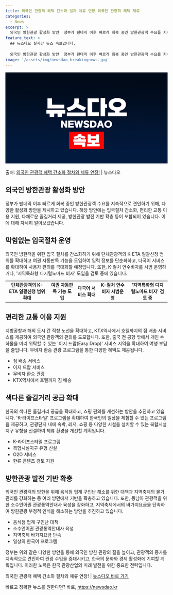 ```yaml
---
title: 외국인 관광객 혜택 간소화 절차 체류 연장 외국인 관광객 혜택 체류
categories:
  - News
excerpt: >
  외국인 방한관광 활성화 방안  정부가 팬데믹 이후 빠르게 회복 중인 방한관광객 수요를 지속적으로 견인하기 위…
feature_text: >
  ## 뉴스다오 실시간 뉴스 속보입니다.

  외국인 방한관광 활성화 방안  정부가 팬데믹 이후 빠르게 회복 중인 방한관광객 수요를 지속적으로 견인하기 위…
image: '/assets/img/newsdao_breakingnews.jpg'
---
```


![뉴스다오 속보](/assets/img/newsdao_breakingnews.jpg)

<p>출처: <a href="https://newsdao.kr/4277" rel="dofollow">외국인 관광객 혜택 간소화 절차와 체류 연장!</a> | 뉴스다오</p>

<h2 data-ke-size="size26">외국인 방한관광 활성화 방안</h2>
<p data-ke-size="size16">정부가 팬데믹 이후 빠르게 회복 중인 방한관광객 수요를 지속적으로 견인하기 위해, 다양한 활성화 방안을 제시하고 있습니다. 해당 방안에는 입국절차 간소화, 편리한 교통 이용 지원, 다채로운 즐길거리 제공, 방한관광 발전 기반 확충 등이 포함되어 있습니다. 이에 대해 자세히 알아보겠습니다.</p>

<h2 data-ke-size="size26">막힘없는 입국절차 운영</h2>
<p data-ke-size="size16">외국인 방한객을 위한 입국 절차를 간소화하기 위해 단체관광객의 K-ETA 일괄신청 범위를 확대하고 여권 자동판독 기능을 도입하여 입력 정보를 단순화하고, 다국어 서비스를 확대하여 사용자 편의를 극대화할 예정입니다. 또한, K-컬처 연수비자를 시범 운영하거나, '지역특화형 디지털노마드 비자' 도입을 검토 중에 있습니다.</p>

<table>
  <tbody>
    <tr>
      <td style="text-align: center; height: 17px;"><b>단체관광객의 K-ETA 일괄신청 범위 확대</b></td>
      <td style="text-align: center; height: 17px;"><b>여권 자동판독 기능 도입</b></td>
      <td style="text-align: center; height: 17px;"><b>다국어 서비스 확대</b></td>
      <td style="text-align: center; height: 17px;"><b>K-컬처 연수비자 시범운영</b></td>
      <td style="text-align: center; height: 17px;"><b>'지역특화형 디지털노마드 비자' 검토 중</b></td>
    </tr>
  </tbody>
</table>

<h2 data-ke-size="size26">편리한 교통 이용 지원</h2>
<p data-ke-size="size16">지방공항과 해외 도시 간 직항 노선을 확대하고, KTX역사에서 호텔까지의 짐 배송 서비스를 제공하여 외국인 관광객의 편의를 도모합니다. 또한, 출국 전 공항 밖에서 개인 수하물을 미리 위탁할 수 있는 '이지 드랍(Easy Drop)' 서비스 지역을 확대하여 여행 부담을 줄입니다. 무비자 환승 관광 프로그램을 통한 다양한 혜택도 제공됩니다.</p>

<ul>
  <li>짐 배송 서비스</li>
  <li>이지 드랍 서비스</li>
  <li>무비자 환승 관광</li>
  <li>KTX역사에서 호텔까지 짐 배송</li>
</ul>

<h2 data-ke-size="size26">색다른 즐길거리 공급 확대</h2>
<p data-ke-size="size16">한국의 색다른 즐길거리 공급을 확대하고, 쇼핑 편의를 개선하는 방안을 추진하고 있습니다. 'K-라이프스타일' 프로그램을 확대하여 한국인의 일상을 체험할 수 있는 프로그램을 제공하고, 관광단지 내에 숙박, 레저, 쇼핑 등 다양한 시설을 설치할 수 있는 복합시설지구 유형을 신설하여 체류 환경을 개선할 계획입니다.</p>

<ul>
  <li>K-라이프스타일 프로그램</li>
  <li>복합시설지구 유형 신설</li>
  <li>O2O 서비스</li>
  <li>한류 콘텐츠 검토 지원</li>
</ul>

<h2 data-ke-size="size26">방한관광 발전 기반 확충</h2>
<p data-ke-size="size16">외국인 관광객의 방한을 위해 음식점 업계 구인난 해소를 위한 대책과 지역축제의 물가 관리를 강화하는 등 여러 방면에서 기반을 확충하고 있습니다. 또한, 동남아 관광객을 위한 소수언어권 관광통역안내사 육성을 강화하고, 지역축제에서의 바가지요금을 단속하여 방한관광 부정적 인식을 해소하는 방안을 추진하고 있습니다.</p>

<ul>
  <li>음식점 업계 구인난 대책</li>
  <li>소수언어권 관광통역안내사 육성</li>
  <li>지역축제 바가지요금 단속</li>
  <li>일상의 한국어 프로그램</li>
</ul>

<p data-ke-size="size16">정부는 위와 같은 다양한 방안을 통해 외국인 방한 관광의 질을 높이고, 관광객의 증가를 지속적으로 견인하여 관광 수입을 증대시키고, 한국의 문화와 경제 활성화에 기여할 계획입니다. 이러한 노력은 한국 관광산업의 미래 발전을 위한 중요한 전략입니다.</p>

<p data-ke-size="size16">외국인 관광객 혜택 간소화 절차와 체류 연장! | <a href="https://newsdao.kr/4277">뉴스다오 바로 가기</a></p> 

빠르고 정확한 뉴스를 원한다면? 바로, <a href="https://newsdao.kr" rel="dofollow">https://newsdao.kr</a>


